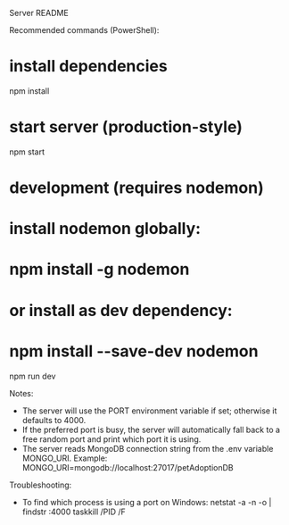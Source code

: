 Server README

Recommended commands (PowerShell):

# install dependencies
npm install

# start server (production-style)
npm start

# development (requires nodemon)
# install nodemon globally:
# npm install -g nodemon
# or install as dev dependency:
# npm install --save-dev nodemon
npm run dev

Notes:
- The server will use the PORT environment variable if set; otherwise it defaults to 4000.
- If the preferred port is busy, the server will automatically fall back to a free random port and print which port it is using.
- The server reads MongoDB connection string from the .env variable MONGO_URI. Example: MONGO_URI=mongodb://localhost:27017/petAdoptionDB

Troubleshooting:
- To find which process is using a port on Windows:
  netstat -a -n -o | findstr :4000
  taskkill /PID <pid> /F
